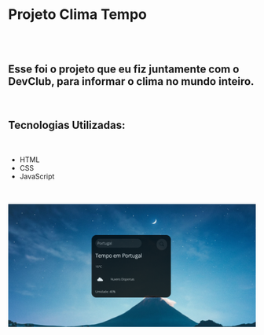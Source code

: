 <h1> Projeto Clima Tempo </h2>
<br>
<br>
<h2> Esse foi o projeto que eu fiz juntamente com o DevClub, para informar o clima no mundo inteiro. </h2>
<br>


<h2> Tecnologias Utilizadas:</h2>
<br>

- HTML
- CSS
- JavaScript
<br>
<br>

<img src="https://github.com/HiagoSalvador/Primeiro-Projeto-Clima-Tempo/blob/nova/assets/clima%202.png?raw=true"/>

